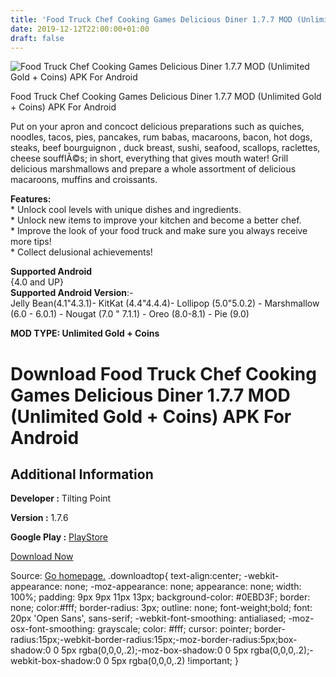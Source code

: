 ```yaml
---
title: 'Food Truck Chef Cooking Games Delicious Diner 1.7.7 MOD (Unlimited Gold + Coins) APK For Android'
date: 2019-12-12T22:00:00+01:00
draft: false
---
```


![Food Truck Chef Cooking Games Delicious Diner 1.7.7 MOD (Unlimited Gold + Coins) APK For Android](https://i1.wp.com/apkhome.net/wp-content/uploads/2019/12/Food-Truck-Chef-Cooking-Games-Delicious-Diner.png "Food Truck Chef Cooking Games Delicious Diner 1.7.7 MOD (Unlimited Gold + Coins) APK For Android")

  

Food Truck Chef Cooking Games Delicious Diner 1.7.7 MOD (Unlimited Gold + Coins) APK For Android

Put on your apron and concoct delicious preparations such as quiches, noodles, tacos, pies, pancakes, rum babas, macaroons, bacon, hot dogs, steaks, beef bourguignon , duck breast, sushi, seafood, scallops, raclettes, cheese soufflÃ©s; in short, everything that gives mouth water! Grill delicious marshmallows and prepare a whole assortment of delicious macaroons, muffins and croissants.

**Features:**  
\* Unlock cool levels with unique dishes and ingredients.  
\* Unlock new items to improve your kitchen and become a better chef.  
\* Improve the look of your food truck and make sure you always receive more tips!  
\* Collect delusional achievements!

**Supported Android**  
{4.0 and UP}  
**Supported Android Version**:-  
Jelly Bean(4.1"4.3.1)- KitKat (4.4"4.4.4)- Lollipop (5.0"5.0.2) - Marshmallow (6.0 - 6.0.1) - Nougat (7.0 " 7.1.1) - Oreo (8.0-8.1) - Pie (9.0)

**MOD TYPE: Unlimited Gold + Coins**

Download Food Truck Chef Cooking Games Delicious Diner 1.7.7 MOD (Unlimited Gold + Coins) APK For Android
=========================================================================================================

Additional Information
----------------------

**Developer :** Tilting Point

**Version :** 1.7.6

**Google Play :** [PlayStore](https://play.google.com/store/apps/details?id=com.nukeboxstudios.foodtruckchef)

  

[Download Now](https://store4app.co/post/food-truck-chef-cooking-games-delicious-diner-1-7-7-mod-unlimited-gold-coins-apk-for-android_1576171025)

  
Source: [Go homepage.](https://store4app.co/post/food-truck-chef-cooking-games-delicious-diner-1-7-7-mod-unlimited-gold-coins-apk-for-android_1576171025) .downloadtop{ text-align:center; -webkit-appearance: none; -moz-appearance: none; appearance: none; width: 100%; padding: 9px 9px 11px 13px; background-color: #0EBD3F; border: none; color:#fff; border-radius: 3px; outline: none; font-weight;bold; font: 20px 'Open Sans', sans-serif; -webkit-font-smoothing: antialiased; -moz-osx-font-smoothing: grayscale; color: #fff; cursor: pointer; border-radius:15px;-webkit-border-radius:15px;-moz-border-radius:5px;box-shadow:0 0 5px rgba(0,0,0,.2);-moz-box-shadow:0 0 5px rgba(0,0,0,.2);-webkit-box-shadow:0 0 5px rgba(0,0,0,.2) !important; }